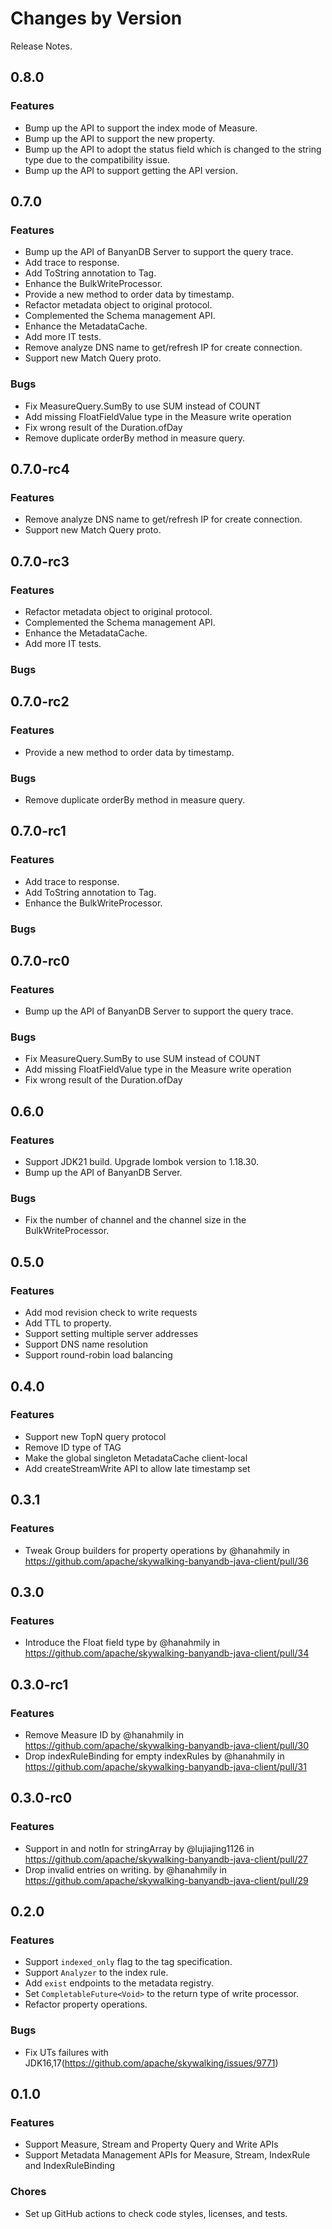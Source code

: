Changes by Version
==================
Release Notes.

0.8.0
------------------

### Features

* Bump up the API to support the index mode of Measure.
* Bump up the API to support the new property.
* Bump up the API to adopt the status field which is changed to the string type due to the compatibility issue.
* Bump up the API to support getting the API version.

0.7.0
------------------

### Features

* Bump up the API of BanyanDB Server to support the query trace.
* Add trace to response.
* Add ToString annotation to Tag.
* Enhance the BulkWriteProcessor.
* Provide a new method to order data by timestamp.
* Refactor metadata object to original protocol.
* Complemented the Schema management API.
* Enhance the MetadataCache.
* Add more IT tests.
* Remove analyze DNS name to get/refresh IP for create connection.
* Support new Match Query proto.

### Bugs

* Fix MeasureQuery.SumBy to use SUM instead of COUNT
* Add missing FloatFieldValue type in the Measure write operation
* Fix wrong result of the Duration.ofDay
* Remove duplicate orderBy method in measure query.

0.7.0-rc4
------------------

### Features

* Remove analyze DNS name to get/refresh IP for create connection.
* Support new Match Query proto.

0.7.0-rc3
------------------

### Features

* Refactor metadata object to original protocol.
* Complemented the Schema management API.
* Enhance the MetadataCache.
* Add more IT tests.

### Bugs

0.7.0-rc2
------------------

### Features

* Provide a new method to order data by timestamp.

### Bugs
* Remove duplicate orderBy method in measure query.

0.7.0-rc1
------------------

### Features

* Add trace to response.
* Add ToString annotation to Tag.
* Enhance the BulkWriteProcessor.

### Bugs

0.7.0-rc0
------------------

### Features

* Bump up the API of BanyanDB Server to support the query trace.

### Bugs

* Fix MeasureQuery.SumBy to use SUM instead of COUNT
* Add missing FloatFieldValue type in the Measure write operation
* Fix wrong result of the Duration.ofDay

0.6.0
------------------

### Features

* Support JDK21 build. Upgrade lombok version to 1.18.30.
* Bump up the API of BanyanDB Server.

### Bugs

* Fix the number of channel and the channel size in the BulkWriteProcessor.


0.5.0
------------------

### Features

* Add mod revision check to write requests
* Add TTL to property.
* Support setting multiple server addresses 
* Support DNS name resolution
* Support round-robin load balancing

0.4.0
------------------

### Features
* Support new TopN query protocol
* Remove ID type of TAG
* Make the global singleton MetadataCache client-local
* Add createStreamWrite API to allow late timestamp set

0.3.1
------------------

### Features
* Tweak Group builders for property operations by @hanahmily in https://github.com/apache/skywalking-banyandb-java-client/pull/36


0.3.0
------------------

### Features
* Introduce the Float field type by @hanahmily in https://github.com/apache/skywalking-banyandb-java-client/pull/34

0.3.0-rc1
------------------

### Features
* Remove Measure ID by @hanahmily in https://github.com/apache/skywalking-banyandb-java-client/pull/30
* Drop indexRuleBinding for empty indexRules by @hanahmily in https://github.com/apache/skywalking-banyandb-java-client/pull/31


0.3.0-rc0
------------------

### Features

* Support in and notIn for stringArray by @lujiajing1126 in https://github.com/apache/skywalking-banyandb-java-client/pull/27
* Drop invalid entries on writing. by @hanahmily in https://github.com/apache/skywalking-banyandb-java-client/pull/29


0.2.0
------------------

### Features

- Support `indexed_only` flag to the tag specification.
- Support `Analyzer` to the index rule.
- Add `exist` endpoints to the metadata registry.
- Set `CompletableFuture<Void>` to the return type of write processor.
- Refactor property operations.

### Bugs

- Fix UTs failures with JDK16,17(https://github.com/apache/skywalking/issues/9771)


0.1.0
------------------

### Features

- Support Measure, Stream and Property Query and Write APIs
- Support Metadata Management APIs for Measure, Stream, IndexRule and IndexRuleBinding

### Chores

- Set up GitHub actions to check code styles, licenses, and tests.
